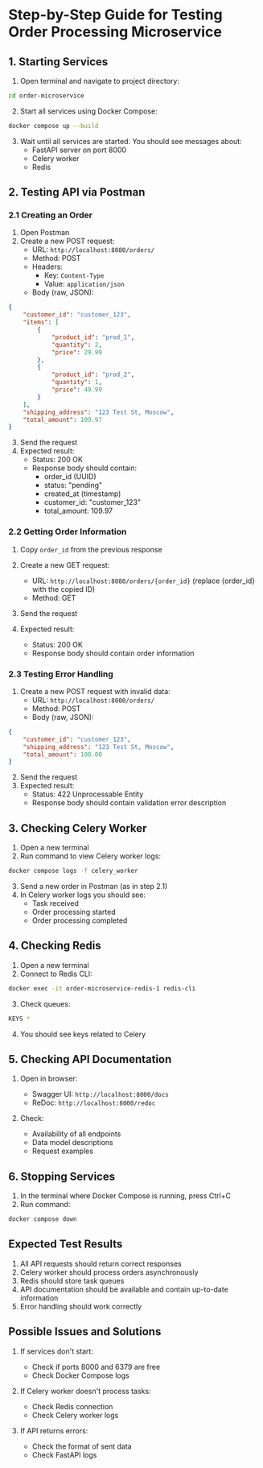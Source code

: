 # Step-by-Step Guide for Testing Order Processing Microservice

## 1. Starting Services

1. Open terminal and navigate to project directory:
```bash
cd order-microservice
```

2. Start all services using Docker Compose:
```bash
docker compose up --build
```

3. Wait until all services are started. You should see messages about:
   - FastAPI server on port 8000
   - Celery worker
   - Redis

## 2. Testing API via Postman

### 2.1 Creating an Order

1. Open Postman
2. Create a new POST request:
   - URL: `http://localhost:8080/orders/`
   - Method: POST
   - Headers: 
     - Key: `Content-Type`
     - Value: `application/json`
   - Body (raw, JSON):
```json
{
    "customer_id": "customer_123",
    "items": [
        {
            "product_id": "prod_1",
            "quantity": 2,
            "price": 29.99
        },
        {
            "product_id": "prod_2",
            "quantity": 1,
            "price": 49.99
        }
    ],
    "shipping_address": "123 Test St, Moscow",
    "total_amount": 109.97
}
```

3. Send the request
4. Expected result:
   - Status: 200 OK
   - Response body should contain:
     - order_id (UUID)
     - status: "pending"
     - created_at (timestamp)
     - customer_id: "customer_123"
     - total_amount: 109.97

### 2.2 Getting Order Information

1. Copy `order_id` from the previous response
2. Create a new GET request:
   - URL: `http://localhost:8080/orders/{order_id}` (replace {order_id} with the copied ID)
   - Method: GET

3. Send the request
4. Expected result:
   - Status: 200 OK
   - Response body should contain order information

### 2.3 Testing Error Handling

1. Create a new POST request with invalid data:
   - URL: `http://localhost:8000/orders/`
   - Method: POST
   - Body (raw, JSON):
```json
{
    "customer_id": "customer_123",
    "shipping_address": "123 Test St, Moscow",
    "total_amount": 100.00
}
```

2. Send the request
3. Expected result:
   - Status: 422 Unprocessable Entity
   - Response body should contain validation error description

## 3. Checking Celery Worker

1. Open a new terminal
2. Run command to view Celery worker logs:
```bash
docker compose logs -f celery_worker
```

3. Send a new order in Postman (as in step 2.1)
4. In Celery worker logs you should see:
   - Task received
   - Order processing started
   - Order processing completed

## 4. Checking Redis

1. Open a new terminal
2. Connect to Redis CLI:
```bash
docker exec -it order-microservice-redis-1 redis-cli
```

3. Check queues:
```bash
KEYS *
```

4. You should see keys related to Celery

## 5. Checking API Documentation

1. Open in browser:
   - Swagger UI: `http://localhost:8000/docs`
   - ReDoc: `http://localhost:8000/redoc`

2. Check:
   - Availability of all endpoints
   - Data model descriptions
   - Request examples

## 6. Stopping Services

1. In the terminal where Docker Compose is running, press Ctrl+C
2. Run command:
```bash
docker compose down
```

## Expected Test Results

1. All API requests should return correct responses
2. Celery worker should process orders asynchronously
3. Redis should store task queues
4. API documentation should be available and contain up-to-date information
5. Error handling should work correctly

## Possible Issues and Solutions

1. If services don't start:
   - Check if ports 8000 and 6379 are free
   - Check Docker Compose logs

2. If Celery worker doesn't process tasks:
   - Check Redis connection
   - Check Celery worker logs

3. If API returns errors:
   - Check the format of sent data
   - Check FastAPI logs 